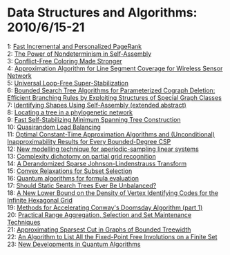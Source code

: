 # Data Structures and Algorithms: 2010/6/15-21  
1: [Fast Incremental and Personalized PageRank](https://doi.org/10.48550/arXiv.1006.2880)  
2: [The Power of Nondeterminism in Self-Assembly](https://doi.org/10.48550/arXiv.1006.2897)  
3: [Conflict-Free Coloring Made Stronger](https://doi.org/10.48550/arXiv.1006.2926)  
4: [Approximation Algorithm for Line Segment Coverage for Wireless Sensor  Network](https://doi.org/10.48550/arXiv.1006.2955)  
5: [Universal Loop-Free Super-Stabilization](https://doi.org/10.48550/arXiv.1006.3009)  
6: [Bounded Search Tree Algorithms for Parameterized Cograph Deletion:  Efficient Branching Rules by Exploiting Structures of Special Graph Classes](https://doi.org/10.48550/arXiv.1006.3020)  
7: [Identifying Shapes Using Self-Assembly (extended abstract)](https://doi.org/10.48550/arXiv.1006.3046)  
8: [Locating a tree in a phylogenetic network](https://doi.org/10.48550/arXiv.1006.3122)  
9: [Fast Self-Stabilizing Minimum Spanning Tree Construction](https://doi.org/10.48550/arXiv.1006.3141)  
10: [Quasirandom Load Balancing](https://doi.org/10.48550/arXiv.1006.3302)  
11: [Optimal Constant-Time Approximation Algorithms and (Unconditional)  Inapproximability Results for Every Bounded-Degree CSP](https://doi.org/10.48550/arXiv.1006.3368)  
12: [New modelling technique for aperiodic-sampling linear systems](https://doi.org/10.48550/arXiv.1006.3442)  
13: [Complexity dichotomy on partial grid recognition](https://doi.org/10.48550/arXiv.1006.3541)  
14: [A Derandomized Sparse Johnson-Lindenstrauss Transform](https://doi.org/10.48550/arXiv.1006.3585)  
15: [Convex Relaxations for Subset Selection](https://doi.org/10.48550/arXiv.1006.3601)  
16: [Quantum algorithms for formula evaluation](https://doi.org/10.48550/arXiv.1006.3651)  
17: [Should Static Search Trees Ever Be Unbalanced?](https://doi.org/10.48550/arXiv.1006.3715)  
18: [A New Lower Bound on the Density of Vertex Identifying Codes for the  Infinite Hexagonal Grid](https://doi.org/10.48550/arXiv.1006.3779)  
19: [Methods for Accelerating Conway's Doomsday Algorithm (part 1)](https://doi.org/10.48550/arXiv.1006.3913)  
20: [Practical Range Aggregation, Selection and Set Maintenance Techniques](https://doi.org/10.48550/arXiv.1006.3968)  
21: [Approximating Sparsest Cut in Graphs of Bounded Treewidth](https://doi.org/10.48550/arXiv.1006.3970)  
22: [An Algorithm to List All the Fixed-Point Free Involutions on a Finite  Set](https://doi.org/10.48550/arXiv.1006.3993)  
23: [New Developments in Quantum Algorithms](https://doi.org/10.48550/arXiv.1006.4014)  